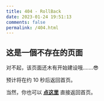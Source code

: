 ```yaml
---
title: 404 - RollBack
date: 2023-01-24 19:51:13
comments: false
permalink: /404.html
---
```


<!-- markdownlint-disable MD039 MD033 -->

## 这是一個不存在的页面

对不起，该页面还木有开始建设哦.......😎

预计将在约 <span id="timeout">10</span> 秒后返回首页。

当然，你也可以 **[点这里](https://www.332.group/)** 直接返回首页。


<script>
let countTime = 10;

function count() {

  document.getElementById('timeout').textContent = countTime;
  countTime -= 1;
  if(countTime === 0){
    location.href = 'https://www.332.group/';
  }
  setTimeout(() => {
    count();
  }, 1000);
}

count();
</script>

